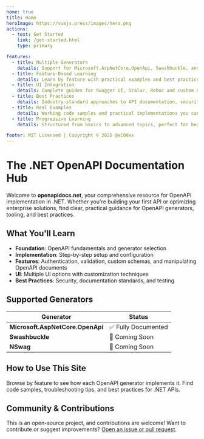 ```yaml
---
home: true
title: Home
heroImage: https://vuejs.press/images/hero.png
actions:
  - text: Get Started
    link: /get-started.html
    type: primary

features:
  - title: Multiple Generators
    details: Support for Microsoft.AspNetCore.OpenApi, Swashbuckle, and NSwag with unified documentation.
  - title: Feature-Based Learning
    details: Learn by feature with practical examples and best practices for each OpenAPI capability.
  - title: UI Integration
    details: Complete guides for Swagger UI, Scalar, ReDoc and custom UI implementations.
  - title: Best Practices
    details: Industry-standard approaches to API documentation, security, and maintainability.
  - title: Real Examples
    details: Working code samples and practical implementations you can use immediately.
  - title: Progressive Learning
    details: Structured from basics to advanced topics, perfect for beginners and experts alike.

footer: MIT Licensed | Copyright © 2025 @xC0dex
---
```


# The .NET OpenAPI Documentation Hub

Welcome to **openapidocs.net**, your comprehensive resource for OpenAPI implementation in .NET. Whether you're building your first API or optimizing enterprise solutions, find clear, practical guidance for OpenAPI generators, tooling, and best practices.

## What You'll Learn

- **Foundation**: OpenAPI fundamentals and generator selection
- **Implementation**: Step-by-step setup and configuration
- **Features**: Authentication, validation, custom schemas, and manipulating OpenAPI documents
- **UI**: Multiple UI options with customization techniques
- **Best Practices**: Security, documentation standards, and testing

## Supported Generators

| Generator                        | Status              |
| -------------------------------- | ------------------- |
| **Microsoft.AspNetCore.OpenApi** | ✅ Fully Documented |
| **Swashbuckle**                  | 🚧 Coming Soon      |
| **NSwag**                        | 🚧 Coming Soon      |

## How to Use This Site

Browse by feature to see how each OpenAPI generator implements it. Find code samples, troubleshooting tips, and best practices for .NET APIs.

## Community & Contributions

This is an open-source project, and contributions are welcome! Want to contribute or suggest improvements? [Open an issue or pull request](https://github.com/xC0dex/openapidocs).

